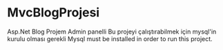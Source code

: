 # MvcBlogProjesi
 Asp.Net Blog Projem Admin panelli
Bu projeyi çalıştırabilmek için mysql'in kurulu olması gerekli
Mysql must be installed in order to run this project.
